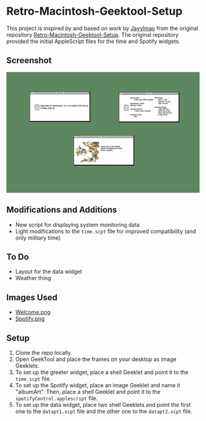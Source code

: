 # Retro-Macintosh-Geektool-Setup

This project is inspired by and based on work by [Jayylmao](https://github.com/jayylmao) from the original repository [Retro-Macintosh-Geektool-Setup](https://github.com/jayylmao/Retro-Macintosh-Geektool-Setup). The original repository provided the initial AppleScript files for the time and Spotify widgets.

## Screenshot
![Retro-Macintosh-Geektool-Setup Example](Example.png)

## Modifications and Additions
- New script for displaying system monitoring data
- Light modifications to the `time.scpt` file for improved compatibility (and only military time)

## To Do
- Layout for the data widget
- Weather thing

## Images Used
- [Welcome.png](https://github.com/jayylmao/Retro-Macintosh-Geektool-Setup/blob/master/Widget%20Frames/Welcome.png)
- [Spotify.png](https://github.com/jayylmao/Retro-Macintosh-Geektool-Setup/blob/master/Widget%20Frames/Spotify.png)

## Setup
1. Clone the repo locally.
2. Open GeekTool and place the frames on your desktop as image Geeklets.
3. To set up the greeter widget, place a shell Geeklet and point it to the `time.scpt` file.
4. To set up the Spotify widget, place an image Geeklet and name it "albumArt". Then, place a shell Geeklet and point it to the `spotifyControl.applescript` file.
5. To set up the data widget, place two shell Geeklets and point the first one to the `datapt1.scpt` file and the other one to the `datapt2.scpt` file.
